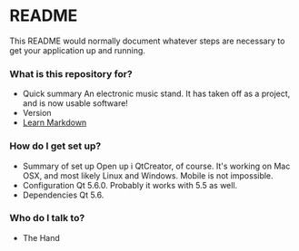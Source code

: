 # README #

This README would normally document whatever steps are necessary to get your application up and running.

### What is this repository for? ###

* Quick summary
        An electronic music stand. It has taken off as a project, and is now usable software!
* Version
* [Learn Markdown](https://bitbucket.org/tutorials/markdowndemo)

### How do I get set up? ###

* Summary of set up
	Open up i QtCreator, of course. It's working on Mac OSX, and most likely Linux and Windows. Mobile is not
        impossible.
* Configuration
	Qt 5.6.0. Probably it works with 5.5 as well.
* Dependencies
	Qt 5.6.	

### Who do I talk to? ###

* The Hand